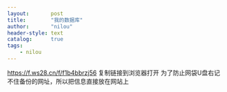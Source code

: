 ```yaml
---
layout:       post
title:        "我的数据库"
author:       "nilou"
header-style: text
catalog:      true
tags:
    - nilou
---
```

https://f.ws28.cn/f/f1b4bbrzj56 复制链接到浏览器打开
为了防止网袋U盘右记不住备份的网址，所以把信息直接放在网站上
